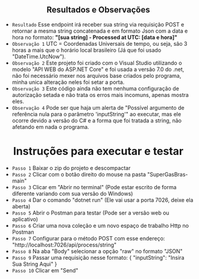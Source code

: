 <h2 align="center"> Resultados e Observações </h2>

- `Resultado` Esse endpoint irá receber sua string via requisição POST e retornar a mesma string concatenada e em formato Json com a data e hora no formato: **"[sua string] - Processed at UTC: [data e hora]"** 
- `Observação 1` UTC = Coordenadas Universais de tempo, ou seja, são 3 horas a mais que o horário local brasileiro (Já que foi usado "DateTime.UtcNow").
- `Observação 2` Este projeto foi criado com o Visual Studio utilizando o modelo "API WEB do ASP.NET Core" e foi usada a versão 7.0 do .net, não foi necessário mexer nos arquivos base criados pelo programa, minha unica alteração neles foi setar a porta.
- `Observação 3` Este código ainda não tem nenhuma configuração de autorização setada e não trata os erros mais incomuns, apenas mostra eles.
- `Observação 4` Pode ser que haja um alerta de "Possível argumento de referência nula para o parâmetro 'inputString'" ao executar, mas ele ocorre devido a versão do C# e a forma que foi tratada a string, não afetando em nada o programa.

<h1 align="center"> Instruções para executar e testar </h1>

- `Passo 1` Baixar o zip do projeto e descompactar
- `Passo 2` Clicar com o botão direito do mouse na pasta "SuperGasBras-main"
- `Passo 3` Clicar em "Abrir no terminal" (Pode estar escrito de forma diferente variando com sua versão do Windows)
- `Passo 4` Dar o comando "dotnet run" (Ele vai usar a porta 7026, deixe ela aberta)
- `Passo 5` Abrir o Postman para testar (Pode ser a versão web ou aplicativo)
- `Passo 6` Criar uma nova coleção e um novo espaço de trabalho Http no Postman
- `Passo 7` Configurar para o método POST com esse endereço: "http://localhost:7026/api/process/string"
- `Passo 8` Na aba "Body" selecionar a opção "raw" no formato "JSON"
- `Passo 9` Passar uma requisição nesse formato: 
{
"inputString": "Insira Sua String Aqui"
}
- `Passo 10` Clicar em "Send"
